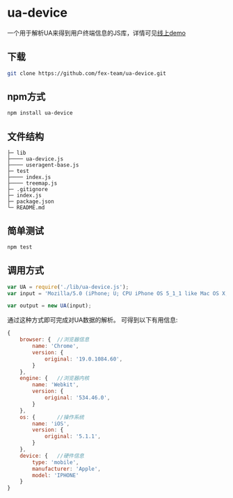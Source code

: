 # ua-device
一个用于解析UA来得到用户终端信息的JS库，详情可见[线上demo](http://fex.baidu.com/ua-device/)

## 下载

```bash
git clone https://github.com/fex-team/ua-device.git
```

## npm方式
```bash
npm install ua-device
```

## 文件结构

```
├─ lib
├──── ua-device.js
├──── useragent-base.js
├─ test
├──── index.js
├──── treemap.js
├─ .gitignore
├─ index.js
├─ package.json
└─ README.md
```

## 简单测试

```bash
npm test
```

## 调用方式

```javascript
var UA = require('./lib/ua-device.js');
var input = 'Mozilla/5.0 (iPhone; U; CPU iPhone OS 5_1_1 like Mac OS X; en) AppleWebKit/534.46.0 (KHTML, like Gecko) CriOS/19.0.1084.60 Mobile/9B206 Safari/7534.48.3';

var output = new UA(input);
```

通过这种方式即可完成对UA数据的解析。
可得到以下有用信息:

```javascript
{
    browser: {  //浏览器信息
        name: 'Chrome',
        version: {
            original: '19.0.1084.60',
        }
    },
    engine: {   //浏览器内核
        name: 'Webkit',
        version: {
            original: '534.46.0',
        }
    },
    os: {       //操作系统
        name: 'iOS',
        version: {
            original: '5.1.1',
        }
    },
    device: {   //硬件信息
        type: 'mobile',
        manufacturer: 'Apple',
        model: 'IPHONE'
    }
}
```
